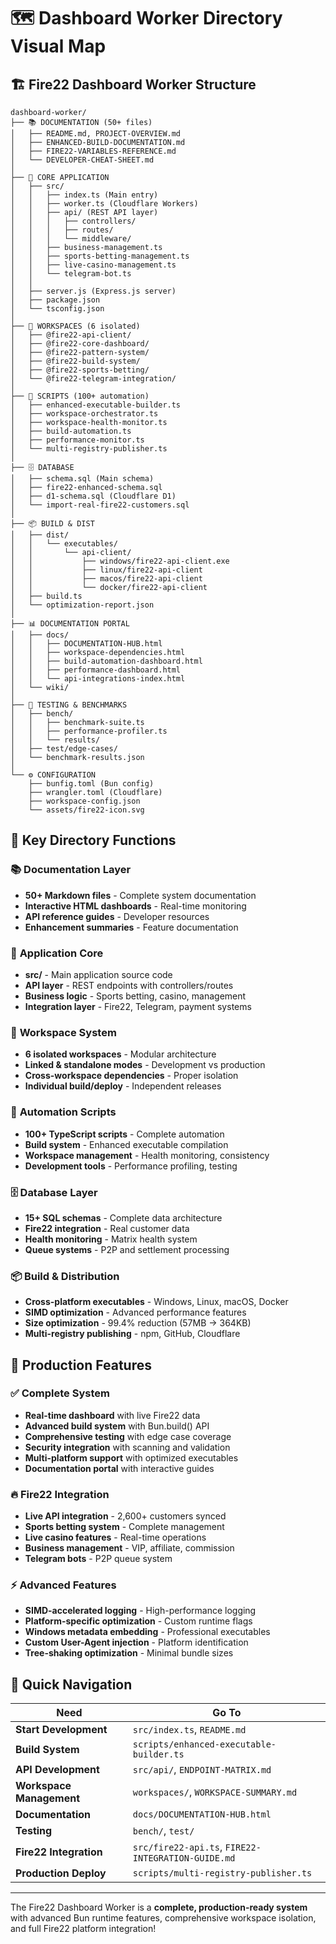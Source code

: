 # 🗺️ Dashboard Worker Directory Visual Map

## 🏗️ Fire22 Dashboard Worker Structure

```
dashboard-worker/
├── 📚 DOCUMENTATION (50+ files)
│   ├── README.md, PROJECT-OVERVIEW.md
│   ├── ENHANCED-BUILD-DOCUMENTATION.md
│   ├── FIRE22-VARIABLES-REFERENCE.md
│   └── DEVELOPER-CHEAT-SHEET.md
│
├── 🏢 CORE APPLICATION
│   ├── src/
│   │   ├── index.ts (Main entry)
│   │   ├── worker.ts (Cloudflare Workers)
│   │   ├── api/ (REST API layer)
│   │   │   ├── controllers/
│   │   │   ├── routes/
│   │   │   └── middleware/
│   │   ├── business-management.ts
│   │   ├── sports-betting-management.ts
│   │   ├── live-casino-management.ts
│   │   └── telegram-bot.ts
│   │
│   ├── server.js (Express.js server)
│   ├── package.json
│   └── tsconfig.json
│
├── 🔧 WORKSPACES (6 isolated)
│   ├── @fire22-api-client/
│   ├── @fire22-core-dashboard/
│   ├── @fire22-pattern-system/
│   ├── @fire22-build-system/
│   ├── @fire22-sports-betting/
│   └── @fire22-telegram-integration/
│
├── 📜 SCRIPTS (100+ automation)
│   ├── enhanced-executable-builder.ts
│   ├── workspace-orchestrator.ts
│   ├── workspace-health-monitor.ts
│   ├── build-automation.ts
│   ├── performance-monitor.ts
│   └── multi-registry-publisher.ts
│
├── 🗄️ DATABASE
│   ├── schema.sql (Main schema)
│   ├── fire22-enhanced-schema.sql
│   ├── d1-schema.sql (Cloudflare D1)
│   └── import-real-fire22-customers.sql
│
├── 📦 BUILD & DIST
│   ├── dist/
│   │   └── executables/
│   │       └── api-client/
│   │           ├── windows/fire22-api-client.exe
│   │           ├── linux/fire22-api-client
│   │           ├── macos/fire22-api-client
│   │           └── docker/fire22-api-client
│   ├── build.ts
│   └── optimization-report.json
│
├── 📊 DOCUMENTATION PORTAL
│   ├── docs/
│   │   ├── DOCUMENTATION-HUB.html
│   │   ├── workspace-dependencies.html
│   │   ├── build-automation-dashboard.html
│   │   ├── performance-dashboard.html
│   │   └── api-integrations-index.html
│   └── wiki/
│
├── 🧪 TESTING & BENCHMARKS
│   ├── bench/
│   │   ├── benchmark-suite.ts
│   │   ├── performance-profiler.ts
│   │   └── results/
│   ├── test/edge-cases/
│   └── benchmark-results.json
│
└── ⚙️ CONFIGURATION
    ├── bunfig.toml (Bun config)
    ├── wrangler.toml (Cloudflare)
    ├── workspace-config.json
    └── assets/fire22-icon.svg
```

## 🎯 Key Directory Functions

### 📚 **Documentation Layer**
- **50+ Markdown files** - Complete system documentation
- **Interactive HTML dashboards** - Real-time monitoring
- **API reference guides** - Developer resources
- **Enhancement summaries** - Feature documentation

### 🏢 **Application Core**
- **src/** - Main application source code
- **API layer** - REST endpoints with controllers/routes
- **Business logic** - Sports betting, casino, management
- **Integration layer** - Fire22, Telegram, payment systems

### 🔧 **Workspace System**
- **6 isolated workspaces** - Modular architecture
- **Linked & standalone modes** - Development vs production
- **Cross-workspace dependencies** - Proper isolation
- **Individual build/deploy** - Independent releases

### 📜 **Automation Scripts**
- **100+ TypeScript scripts** - Complete automation
- **Build system** - Enhanced executable compilation
- **Workspace management** - Health monitoring, consistency
- **Development tools** - Performance profiling, testing

### 🗄️ **Database Layer**
- **15+ SQL schemas** - Complete data architecture
- **Fire22 integration** - Real customer data
- **Health monitoring** - Matrix health system
- **Queue systems** - P2P and settlement processing

### 📦 **Build & Distribution**
- **Cross-platform executables** - Windows, Linux, macOS, Docker
- **SIMD optimization** - Advanced performance features
- **Size optimization** - 99.4% reduction (57MB → 364KB)
- **Multi-registry publishing** - npm, GitHub, Cloudflare

## 🚀 **Production Features**

### ✅ **Complete System**
- **Real-time dashboard** with live Fire22 data
- **Advanced build system** with Bun.build() API
- **Comprehensive testing** with edge case coverage  
- **Security integration** with scanning and validation
- **Multi-platform support** with optimized executables
- **Documentation portal** with interactive guides

### 🔥 **Fire22 Integration**
- **Live API integration** - 2,600+ customers synced
- **Sports betting system** - Complete management
- **Live casino features** - Real-time operations
- **Business management** - VIP, affiliate, commission
- **Telegram bots** - P2P queue system

### ⚡ **Advanced Features**
- **SIMD-accelerated logging** - High-performance logging
- **Platform-specific optimization** - Custom runtime flags  
- **Windows metadata embedding** - Professional executables
- **Custom User-Agent injection** - Platform identification
- **Tree-shaking optimization** - Minimal bundle sizes

## 🎯 **Quick Navigation**

| Need | Go To |
|------|-------|
| **Start Development** | `src/index.ts`, `README.md` |
| **Build System** | `scripts/enhanced-executable-builder.ts` |
| **API Development** | `src/api/`, `ENDPOINT-MATRIX.md` |
| **Workspace Management** | `workspaces/`, `WORKSPACE-SUMMARY.md` |
| **Documentation** | `docs/DOCUMENTATION-HUB.html` |
| **Testing** | `bench/`, `test/` |
| **Fire22 Integration** | `src/fire22-api.ts`, `FIRE22-INTEGRATION-GUIDE.md` |
| **Production Deploy** | `scripts/multi-registry-publisher.ts` |

---

The Fire22 Dashboard Worker is a **complete, production-ready system** with advanced Bun runtime features, comprehensive workspace isolation, and full Fire22 platform integration!